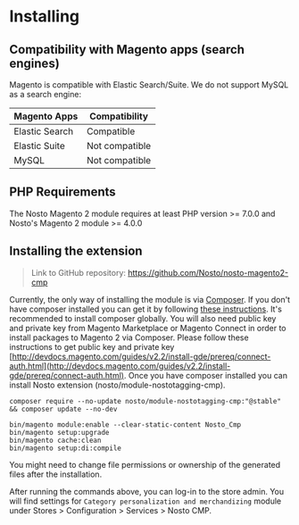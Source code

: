 # Installing

## Compatibility with Magento apps (search engines) <a href="#compatibility-for-magento-apps" id="compatibility-for-magento-apps"></a>

Magento is compatible with Elastic Search/Suite. We do not support MySQL as a search engine:

| Magento Apps   | Compatibility  |
|----------------|--------------- |
| Elastic Search | Compatible     |
| Elastic Suite  | Not compatible |
| MySQL          | Not compatible |

## PHP Requirements

The Nosto Magento 2 module requires at least PHP version &gt;= 7.0.0 and Nosto's Magento 2 module &gt;= 4.0.0

## Installing the extension

> Link to GitHub repository: https://github.com/Nosto/nosto-magento2-cmp

Currently, the only way of installing the module is via [Composer](https://getcomposer.org/). If you don't have composer installed you can get it by following [these instructions](https://getcomposer.org/doc/00-intro.md). It's recommended to install composer globally. You will also need public key and private key from Magento Marketplace or Magento Connect in order to install packages to Magento 2 via Composer. Please follow these instructions to get public key and private key [http://devdocs.magento.com/guides/v2.2/install-gde/prereq/connect-auth.html](http://devdocs.magento.com/guides/v2.2/install-gde/prereq/connect-auth.html). Once you have composer installed you can install Nosto extension \(nosto/module-nostotagging-cmp\).

```text
composer require --no-update nosto/module-nostotagging-cmp:"@stable" && composer update --no-dev
```

```text
bin/magento module:enable --clear-static-content Nosto_Cmp
bin/magento setup:upgrade
bin/magento cache:clean
bin/magento setup:di:compile
```

You might need to change file permissions or ownership of the generated files after the installation.

After running the commands above, you can log-in to the store admin. You will find settings for `Category personalization and merchandizing` module under Stores &gt; Configuration &gt; Services &gt; Nosto CMP.

